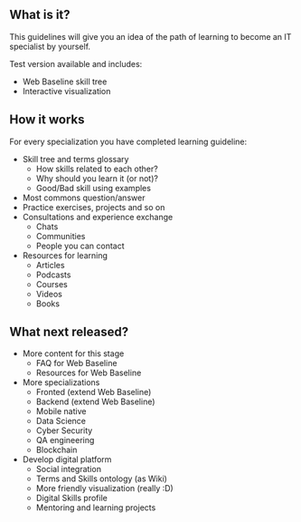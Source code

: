 ## What is it?
This guidelines will give you an idea of the path of learning to become an IT specialist by yourself.

Test version available and includes:
* Web Baseline skill tree
* Interactive visualization 

## How it works
For every specialization you have completed learning guideline:
* Skill tree and terms glossary
    * How skills related to each other?
    * Why should you learn it (or not)?
    * Good/Bad skill using examples
* Most commons question/answer
* Practice exercises, projects and so on 
* Consultations and experience exchange
    * Chats
    * Communities
    * People you can contact
* Resources for learning
    * Articles
    * Podcasts
    * Courses
    * Videos
    * Books
    
## What next released?
* More content for this stage
    * FAQ for Web Baseline
    * Resources for Web Baseline
* More specializations
    * Fronted (extend Web Baseline)
    * Backend (extend Web Baseline)
    * Mobile native
    * Data Science
    * Cyber Security
    * QA engineering
    * Blockchain
* Develop digital platform
    * Social integration
    * Terms and Skills ontology (as Wiki)
    * More friendly visualization (really :D)
    * Digital Skills profile
    * Mentoring and learning projects
